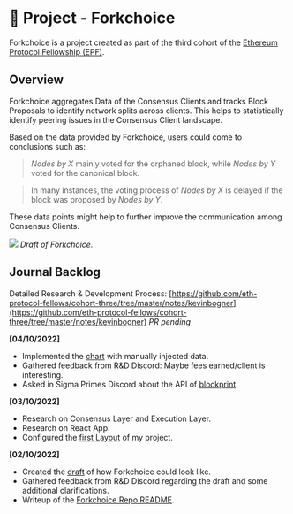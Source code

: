 # 🍴 Project - Forkchoice

Forkchoice is a project created as part of the third cohort of the [Ethereum Protocol Fellowship (EPF)](https://github.com/eth-protocol-fellows/cohort-three/blob/master/program-guide/program-details.md).

## Overview

Forkchoice aggregates Data of the Consensus Clients and tracks Block Proposals to identify network splits across clients. This helps to statistically identify peering issues in the Consensus Client landscape.

Based on the data provided by Forkchoice, users could come to conclusions such as:

> *Nodes by X* mainly voted for the orphaned block, while *Nodes by Y* voted for the canonical block.

> In many instances, the voting process of *Nodes by X* is delayed if the block was proposed by *Nodes by Y*.

These data points might help to further improve the communication among Consensus Clients.


![](https://user-images.githubusercontent.com/114221396/193872844-dfb4a9b9-eb5c-4eed-84a5-fd7a238dae84.png)
*Draft of Forkchoice.*

## Journal Backlog

Detailed Research & Development Process: [https://github.com/eth-protocol-fellows/cohort-three/tree/master/notes/kevinbogner](https://github.com/eth-protocol-fellows/cohort-three/tree/master/notes/kevinbogner) *PR pending*


**[04/10/2022]**
- Implemented the [chart](https://user-images.githubusercontent.com/114221396/193872844-dfb4a9b9-eb5c-4eed-84a5-fd7a238dae84.png) with manually injected data.
- Gathered feedback from R&D Discord: Maybe fees earned/client is interesting.
- Asked in Sigma Primes Discord about the API of [blockprint](https://github.com/sigp/blockprint).

**[03/10/2022]**
- Research on Consensus Layer and Execution Layer.
- Research on React App.
- Configured the [first Layout](https://user-images.githubusercontent.com/114221396/193602030-5ab6b761-93c2-4416-8331-ab14fc7a1218.png) of my project.

**[02/10/2022]**
- Created the [draft](https://user-images.githubusercontent.com/114221396/193452397-19a40781-27bc-4218-b08c-5a42183c37e2.png) of how Forkchoice could look like.
- Gathered feedback from R&D Discord regarding the draft and some additional clarifications.
- Writeup of the [Forkchoice Repo README](https://github.com/kevinbogner/forkchoice-epf).
